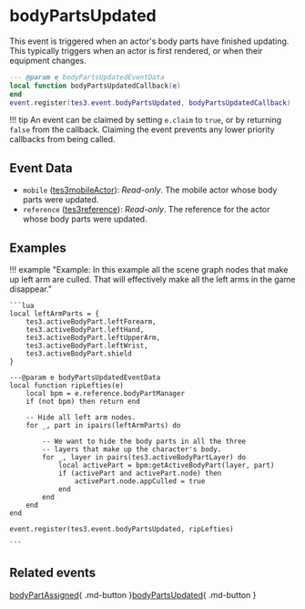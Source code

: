 # bodyPartsUpdated
<div class="search_terms" style="display: none">bodypartsupdated</div>

<!---
	This file is autogenerated. Do not edit this file manually. Your changes will be ignored.
	More information: https://github.com/MWSE/MWSE/tree/master/docs
-->

This event is triggered when an actor's body parts have finished updating. This typically triggers when an actor is first rendered, or when their equipment changes.

```lua
--- @param e bodyPartsUpdatedEventData
local function bodyPartsUpdatedCallback(e)
end
event.register(tes3.event.bodyPartsUpdated, bodyPartsUpdatedCallback)
```

!!! tip
	An event can be claimed by setting `e.claim` to `true`, or by returning `false` from the callback. Claiming the event prevents any lower priority callbacks from being called.

## Event Data

* `mobile` ([tes3mobileActor](../../types/tes3mobileActor)): *Read-only*. The mobile actor whose body parts were updated.
* `reference` ([tes3reference](../../types/tes3reference)): *Read-only*. The reference for the actor whose body parts were updated.

## Examples

!!! example "Example: In this example all the scene graph nodes that make up left arm are culled. That will effectively make all the left arms in the game disappear."

	```lua
	local leftArmParts = {
		tes3.activeBodyPart.leftForearm,
		tes3.activeBodyPart.leftHand,
		tes3.activeBodyPart.leftUpperArm,
		tes3.activeBodyPart.leftWrist,
		tes3.activeBodyPart.shield
	}
	
	---@param e bodyPartsUpdatedEventData
	local function ripLefties(e)
		local bpm = e.reference.bodyPartManager
		if (not bpm) then return end
	
		-- Hide all left arm nodes.
		for _, part in ipairs(leftArmParts) do
	
			-- We want to hide the body parts in all the three
			-- layers that make up the character's body.
			for _, layer in pairs(tes3.activeBodyPartLayer) do
				local activePart = bpm:getActiveBodyPart(layer, part)
				if (activePart and activePart.node) then
					activePart.node.appCulled = true
				end
			end
		end
	end
	
	event.register(tes3.event.bodyPartsUpdated, ripLefties)

	```


## Related events

[bodyPartAssigned](../bodyPartAssigned/){ .md-button }[bodyPartsUpdated](../bodyPartsUpdated/){ .md-button }

